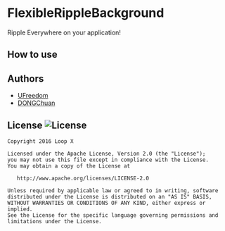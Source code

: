 # FlexibleRippleBackground

Ripple Everywhere on your application!

## How to use

## Authors

* [UFreedom](http://ufreedom.me/)
* [DONGChuan](http://dongchuan.github.io/)

License ![License](https://img.shields.io/hexpm/l/plug.svg)
--------

    Copyright 2016 Loop X

    Licensed under the Apache License, Version 2.0 (the "License");
    you may not use this file except in compliance with the License.
    You may obtain a copy of the License at

       http://www.apache.org/licenses/LICENSE-2.0

    Unless required by applicable law or agreed to in writing, software
    distributed under the License is distributed on an "AS IS" BASIS,
    WITHOUT WARRANTIES OR CONDITIONS OF ANY KIND, either express or implied.
    See the License for the specific language governing permissions and
    limitations under the License.
